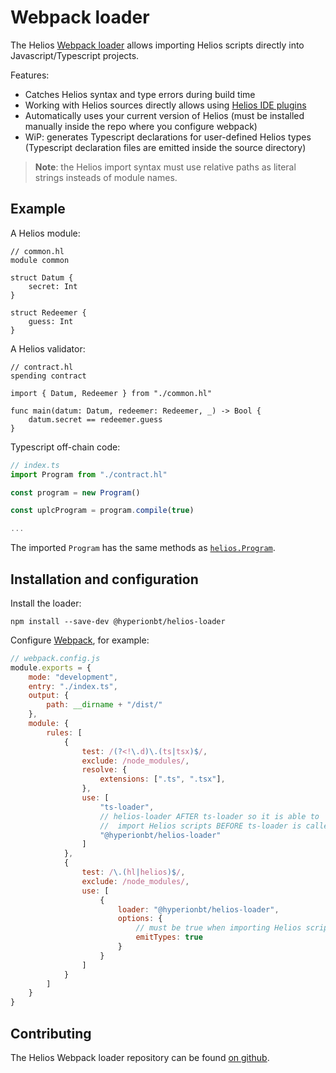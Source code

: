# Webpack loader

The Helios [Webpack loader](https://www.npmjs.com/package/@hyperionbt/helios-loader) allows importing Helios scripts directly into Javascript/Typescript projects.

Features:
* Catches Helios syntax and type errors during build time
* Working with Helios sources directly allows using [Helios IDE plugins](./vscode.md)
* Automatically uses your current version of Helios (must be installed manually inside the repo where you configure webpack)
* WiP: generates Typescript declarations for user-defined Helios types (Typescript declaration files are emitted inside the source directory)

> **Note**: the Helios import syntax must use relative paths as literal strings insteads of module names.

## Example

A Helios module:
```helios
// common.hl
module common

struct Datum {
    secret: Int
}

struct Redeemer {
    guess: Int
}
```

A Helios validator:
```helios
// contract.hl
spending contract 

import { Datum, Redeemer } from "./common.hl"

func main(datum: Datum, redeemer: Redeemer, _) -> Bool {
    datum.secret == redeemer.guess
}
```

Typescript off-chain code:
```ts
// index.ts
import Program from "./contract.hl"

const program = new Program()

const uplcProgram = program.compile(true)

...
```

The imported `Program` has the same methods as [`helios.Program`](../api/reference/program.md).

## Installation and configuration

Install the loader:
```
npm install --save-dev @hyperionbt/helios-loader
```

Configure [Webpack](https://webpack.js.org/configuration/), for example:
```js
// webpack.config.js
module.exports = {
	mode: "development",
	entry: "./index.ts",
	output: {
		path: __dirname + "/dist/"
	},
	module: {
		rules: [
		  	{
				test: /(?<!\.d)\.(ts|tsx)$/,
				exclude: /node_modules/,
				resolve: {
			  		extensions: [".ts", ".tsx"],
				},
				use: [
					"ts-loader",
                    // helios-loader AFTER ts-loader so it is able to 
                    //  import Helios scripts BEFORE ts-loader is called
					"@hyperionbt/helios-loader" 
				]
		  	},
			{
				test: /\.(hl|helios)$/,
				exclude: /node_modules/,
				use: [
					{
						loader: "@hyperionbt/helios-loader",
						options: {
                            // must be true when importing Helios scripts in Typescript
							emitTypes: true 
						}
					}
				]
			}
		]
	}
}
```

## Contributing

The Helios Webpack loader repository can be found [on github](https://github.com/hyperion-bt/helios-loader).
